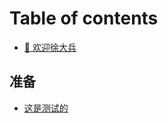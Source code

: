 # Table of contents

* [👋 欢迎徐大兵](README.md)

## 准备 <a href="#zb" id="zb"></a>

* [这是测试的](zb/untitled.md)
